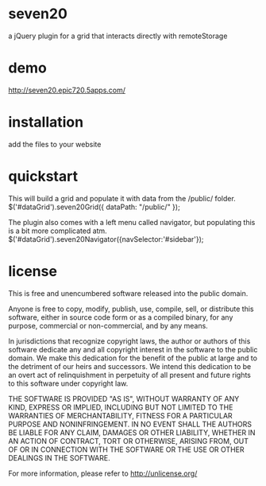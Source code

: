 seven20
=======

a jQuery plugin for a grid that interacts directly with remoteStorage

demo
=======
http://seven20.epic720.5apps.com/ 

installation
=======

add the files to your website


quickstart
=======

This will build a grid and populate it with data from the /public/ folder.
$('#dataGrid').seven20Grid({ dataPath: "/public/" });

The plugin also comes with a left menu called navigator, but populating this is a bit more complicated atm.
$('#dataGrid').seven20Navigator({navSelector:'#sidebar'});
 
 license
===========
This is free and unencumbered software released into the public domain.

Anyone is free to copy, modify, publish, use, compile, sell, or
distribute this software, either in source code form or as a compiled
binary, for any purpose, commercial or non-commercial, and by any
means.

In jurisdictions that recognize copyright laws, the author or authors
of this software dedicate any and all copyright interest in the
software to the public domain. We make this dedication for the benefit
of the public at large and to the detriment of our heirs and
successors. We intend this dedication to be an overt act of
relinquishment in perpetuity of all present and future rights to this
software under copyright law.

THE SOFTWARE IS PROVIDED "AS IS", WITHOUT WARRANTY OF ANY KIND,
EXPRESS OR IMPLIED, INCLUDING BUT NOT LIMITED TO THE WARRANTIES OF
MERCHANTABILITY, FITNESS FOR A PARTICULAR PURPOSE AND NONINFRINGEMENT.
IN NO EVENT SHALL THE AUTHORS BE LIABLE FOR ANY CLAIM, DAMAGES OR
OTHER LIABILITY, WHETHER IN AN ACTION OF CONTRACT, TORT OR OTHERWISE,
ARISING FROM, OUT OF OR IN CONNECTION WITH THE SOFTWARE OR THE USE OR
OTHER DEALINGS IN THE SOFTWARE.

For more information, please refer to <http://unlicense.org/>